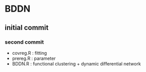 # BDDN

## initial commit

### second commit
- covreg.R : fitting
- prereg.R : parameter
- BDDN.R : functional clustering + dynamic differential network
